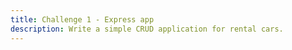 ```yaml
---
title: Challenge 1 - Express app
description: Write a simple CRUD application for rental cars.
---
```

